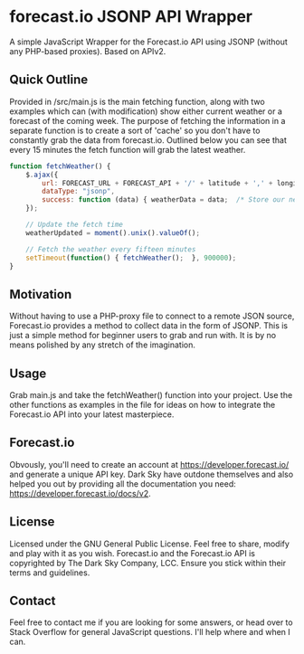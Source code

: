 forecast.io JSONP API Wrapper
================================
A simple JavaScript Wrapper for the Forecast.io API using JSONP (without any PHP-based proxies). Based on APIv2.

## Quick Outline
Provided in /src/main.js is the main fetching function, along with two examples which can (with modification) show either current weather or a forecast of the coming week. The purpose of fetching the information in a separate function is to create a sort of 'cache' so you don't have to constantly grab the data from forecast.io. Outlined below you can see that every 15 minutes the fetch function will grab the latest weather.

```JavaScript
function fetchWeather() {
	$.ajax({
		url: FORECAST_URL + FORECAST_API + '/' + latitude + ',' + longitude + "?units=auto",
		dataType: "jsonp",
		success: function (data) { weatherData = data;	/* Store our newly acquired weather data */ }
	});

	// Update the fetch time
	weatherUpdated = moment().unix().valueOf();

	// Fetch the weather every fifteen minutes
	setTimeout(function() { fetchWeather();  }, 900000);
}
```

## Motivation
Without having to use a PHP-proxy file to connect to a remote JSON source, Forecast.io provides a method to collect data in the form of JSONP. This is just a simple method for beginner users to grab and run with. It is by no means polished by any stretch of the imagination.

## Usage
Grab main.js and take the fetchWeather() function into your project. Use the other functions as examples in the file for ideas on how to integrate the Forecast.io API into your latest masterpiece.

## Forecast.io
Obvously, you'll need to create an account at https://developer.forecast.io/ and generate a unique API key.
Dark Sky have outdone themselves and also helped you out by providing all the documentation you need: https://developer.forecast.io/docs/v2.

## License
Licensed under the GNU General Public License.
Feel free to share, modify and play with it as you wish.
Forecast.io and the Forecast.io API is copyrighted by The Dark Sky Company, LCC. Ensure you stick within their terms and guidelines.

## Contact
Feel free to contact me if you are looking for some answers, or head over to Stack Overflow for general JavaScript questions. I'll help where and when I can.